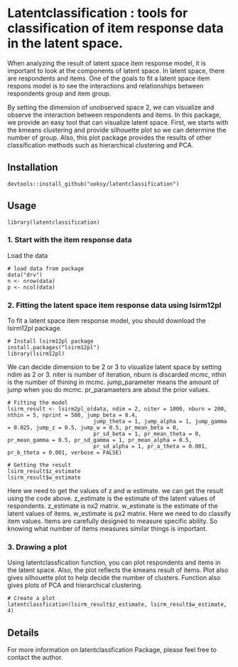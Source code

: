 # Latentclassification : tools for classification of item response data in the latent space.

When analyzing the result of latent space item response model, it is important to look at the components of latent space. In latent space, there are respondents and items. One of the goals to fit a latent space item respons model is to see the interactions and relationships between respondents group and item group.

By setting the dimension of unobserved space 2, we can visualize and observe the interaction between respondents and items. In this package, we provide an easy tool that can visualize latent space. First, we starts with the kmeans clustering and provide silhouette plot so we can determine the number of group. Also, this plot package provides the results of other classification methods such as hierarchical clustering and PCA.

## Installation

```{r install, tidy='formatR',eval=FALSE, echo=TRUE}
devtools::install_github("ooksy/latentclassification")
```

## Usage

```{r attach, echo=T, results='hide', message=F, warning=F, tidy='formatR'}
library(latentclassification)
```


### 1. Start with the item response data

Load the data

```{r conversion, tidy='formatR', tidy.opts=list(width.cutoff = 70),cache=T}
# load data from package
data("drv")
n <- nrow(data)
p <- ncol(data)
```

### 2. Fitting the latent space item response data using lsirm12pl

To fit a latent space item response model, you should download the lsirm12pl package.

```{r interp data, tidy='formatR', tidy.opts=list(width.cutoff = 70),echo=FALSE,results='hide',cache=TRUE}
# Install lsirm12pl package
install.packages("lsirm12pl")
library(lsirm12pl)
```

We can decide dimension to be 2 or 3 to visualize latent space by setting ndim as 2 or 3. 
niter is number of iteration, nburn is discarded mcmc, nthin is the number of thining in mcmc.
jump_parameter means the amount of jump when you do mcmc. pr_paramaeters are about the prior values.

```{r interp func, tidy='formatR', tidy.opts=list(width.cutoff = 70),cache=T}
# Fitting the model
lsirm_result <- lsirm2pl_o(data, ndim = 2, niter = 1000, nburn = 200, nthin = 5, nprint = 500, jump_beta = 0.4,
                           jump_theta = 1, jump_alpha = 1, jump_gamma = 0.025, jump_z = 0.5, jump_w = 0.5, pr_mean_beta = 0,
                           pr_sd_beta = 1, pr_mean_theta = 0, pr_mean_gamma = 0.5, pr_sd_gamma = 1, pr_mean_alpha = 0.5,
                           pr_sd_alpha = 1, pr_a_theta = 0.001, pr_b_theta = 0.001, verbose = FALSE)

# Getting the result
lsirm_result$z_estimate
lsirm_result$w_estimate
```

Here we need to get the values of z and w estimate. we can get the result using the code above.
z_estimate is the estimate of the latent values of respondents. z_estimate is nx2 matrix.
w_estimate is the estimate of the latent values of items. w_estimate is px2 matrix.
Here we need to do classify item values. 
Items are carefully designed to measure specific ability. So knowing what number of items measures similar things is important. 

### 3. Drawing a plot

Using latentclassfication function, you can plot respondents and items in the latent space.
Also, the plot reflects the kmeans result of items. Plot also gives silhouette plot to help decide the number of clusters.
Function also gives plots of PCA and hierarchical clustering.

```{r bbox, tidy='formatR', tidy.opts=list(width.cutoff = 70),cache=T}
# Create a plot
latentclassfication(lsirm_result$z_estimate, lsirm_result$w_estimate, 4)
```


## Details

For more information on latentclassfication Package, please feel free to contact the author.
